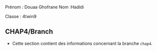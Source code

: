 Prénom : Douaa Ghofrane 
Nom :Hadidi  

Classe : 4twin9 

## CHAP4/Branch
- Cette section contient des informations concernant la branche `chap4`.
